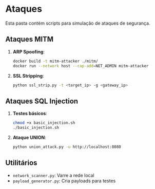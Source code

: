 # Ataques

Esta pasta contém scripts para simulação de ataques de segurança.

## Ataques MITM

1. **ARP Spoofing**:
   ```bash
   docker build -t mitm-attacker ./mitm/
   docker run --network host --cap-add=NET_ADMIN mitm-attacker
   ```

2. **SSL Stripping**:
   ```bash
   python ssl_strip.py -t <target_ip> -g <gateway_ip>
   ```

## Ataques SQL Injection

1. **Testes básicos**:
   ```bash
   chmod +x basic_injection.sh
   ./basic_injection.sh
   ```

2. **Ataque UNION**:
   ```bash
   python union_attack.py -u http://localhost:8080
   ```

## Utilitários

- `network_scanner.py`: Varre a rede local
- `payload_generator.py`: Cria payloads para testes
